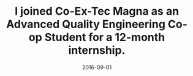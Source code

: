 ---
title: I joined Co-Ex-Tec Magna as an Advanced Quality Engineering Co-op Student for a 12-month internship.
date: 2016-09-01
categories: [news]
tags: [news]
---